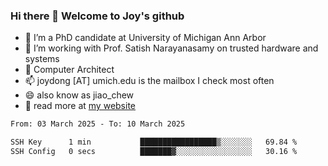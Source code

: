 ### Hi there 👋 Welcome to Joy's github

- 🔭 I’m a PhD candidate at University of Michigan Ann Arbor
- 🌱 I’m working with Prof. Satish Narayanasamy on trusted hardware and systems
- 👯 Computer Architect
- 📫 joydong [AT] umich.edu is the mailbox I check most often
- 😄 also know as jiao_chew
- 💬 read more at [my website](https://joydddd.github.io/)
<!--START_SECTION:waka-->

```txt
From: 03 March 2025 - To: 10 March 2025

SSH Key      1 min           █████████████████▒░░░░░░░   69.84 %
SSH Config   0 secs          ███████▓░░░░░░░░░░░░░░░░░   30.16 %
```

<!--END_SECTION:waka-->
